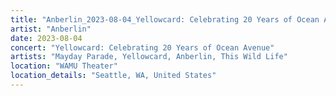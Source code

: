 ```yaml
---
title: "Anberlin_2023-08-04_Yellowcard: Celebrating 20 Years of Ocean Avenue"
artist: "Anberlin"
date: 2023-08-04
concert: "Yellowcard: Celebrating 20 Years of Ocean Avenue"
artists: "Mayday Parade, Yellowcard, Anberlin, This Wild Life"
location: "WAMU Theater"
location_details: "Seattle, WA, United States"
---
```

